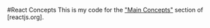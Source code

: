 #React Concepts
This is my code for the ["Main Concepts"](https://reactjs.org/docs/hello-world.html) section of [reactjs.org].